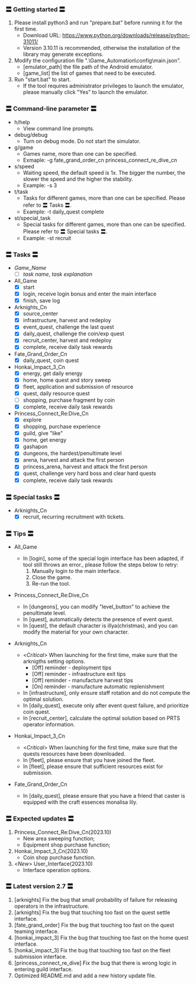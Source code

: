 ### 〓 Getting started 〓
1. Please install python3 and run "prepare.bat" before running it for the first time.
    - Download URL: https://www.python.org/downloads/release/python-31011/
    - Version 3.10.11 is recommended, otherwise the installation of the library may generate exceptions.
2. Modify the configuration file ".\Game_Automation\config\main.json".
    - [emulator_path] the file path of the Android emulator.
    - [game_list] the list of games that need to be executed.
3. Run "start.bat" to start.
    - If the tool requires administrator privileges to launch the emulator, please manually click "Yes" to launch the emulator.

### 〓 Command-line parameter 〓
- h/help
    - View command line prompts.
- debug/debug
    - Turn on debug mode. Do not start the simulator.
- g/game
    - Games name, more than one can be specified.
    - Exmaple: -g fate_grand_order_cn princess_connect_re_dive_cn
- s/speed
    - Waiting speed, the default speed is 1x. The bigger the number, the slower the speed and the higher the stability.
    - Example: -s 3
- t/task
    - Tasks for different games, more than one can be specified. Please refer to 〓 Tasks 〓.
    - Example: -t daily_quest complete
- st/special_task
    - Special tasks for different games, more than one can be specified. Please refer to 〓 Special tasks 〓.
    - Example: -st recruit

### 〓 Tasks 〓
- *Game_Name*
    - [ ] *task name*, *task explanation*
- All_Game
    - [x] start
    - [x] login, receive login bonus and enter the main interface
    - [x] finish, save log
- Arknights_Cn
    - [x] source_center
    - [x] infrastructure, harvest and redeploy
    - [x] event_quest, challenge the last quest
    - [x] daily_quest, challenge the coin/exp quest
    - [x] recruit_center, harvest and redeploy
    - [x] complete, receive daily task rewards
- Fate_Grand_Order_Cn
    - [x] daily_quest, coin quest
- Honkai_Impact_3_Cn
    - [x] energy, get daily energy
    - [x] home, home quest and story sweep
    - [x] fleet, application and submission of resource
    - [x] quest, daily resource quest
    - [ ] shopping, purchase fragment by coin
    - [x] complete, receive daily task rewards
- Princess_Connect_Re:Dive_Cn
    - [x] explore
    - [x] shopping, purchase experience
    - [x] guild, give "like"
    - [x] home, get energy
    - [x] gashapon
    - [x] dungeons, the hardest/penultimate level
    - [x] arena, harvest and attack the first person
    - [x] princess_arena, harvest and attack the first person
    - [x] quest, challenge very hard boss and clear hard quests
    - [x] complete, receive daily task rewards

### 〓 Special tasks 〓
- Arknights_Cn
    - [x] recruit, recurring recruitment with tickets.

### 〓 Tips 〓
- All_Game
    - In [login], some of the special login interface has been adapted, if tool still throws an error., please follow the steps below to retry:
        1. Manually login to the main interface.
        2. Close the game.
        3. Re-run the tool.

- Princess_Connect_Re:Dive_Cn
    - In [dungeons], you can modify "level_button" to achieve the penultimate level.
    - In [quest], automatically detects the presence of event quest.
    - In [quest], the default character is illya(christmas), and you can modify the material for your own character.

- Arknights_Cn
    - <*Critical*> When launching for the first time, make sure that the arknigths setting options.
        - [Off] reminder - deployment tips
        - [Off] reminder - infrastructure exit tips
        - [Off] reminder - manufacture harvest tips
        - [On] reminder - manufacture automatic replenishment
    - In [infrastructure], only ensure staff rotation and do not compute the optimal solution.
    - In [daily_quest], execute only after event quest failure, and prioritize coin quest.
    - In [recruit_center], calculate the optimal solution based on PRTS operator information.

- Honkai_Impact_3_Cn
    - <*Critical*> When launching for the first time, make sure that the quests resources have been downloaded.
    - In [fleet], please ensure that you have joined the fleet.
    - In [fleet], please ensure that sufficient resources exist for submission.

- Fate_Grand_Order_Cn
    - In [daily_quest], please ensure that you have a friend that caster is equipped with the craft essences monalisa lily.

### 〓 Expected updates 〓
1. Princess_Connect_Re:Dive_Cn(2023.10)
    - New area sweeping function;
    - Equipment shop purchase function;
2. Honkai_Impact_3_Cn(2023.10)
    - Coin shop purchase function.
3. <*New*> User_Interface(2023.10)
    - Interface operation options.

### 〓 Latest version 2.7 〓
1. [arknights] Fix the bug that small probability of failure for releasing operators in the infrastructure.
2. [arknights] Fix the bug that touching too fast on the quest settle interface.
3. [fate_grand_order] Fix the bug that touching too fast on the quest teaming interface.
4. [honkai_impact_3] Fix the bug that touching too fast on the home quest interface.
5. [honkai_impact_3] Fix the bug that touching too fast on the fleet submission interface.
6. [princess_connect_re_dive] Fix the bug that there is wrong logic in entering guild interface.
7. Optimized README.md and add a new history update file.